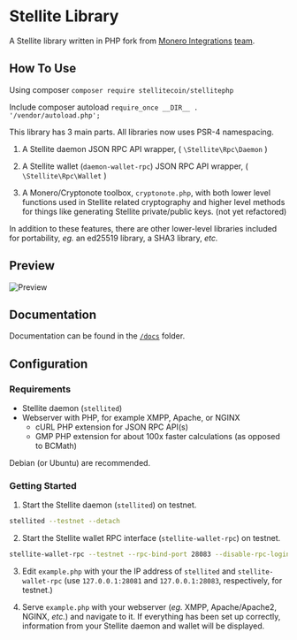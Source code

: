 # Stellite Library
A Stellite library written in PHP fork from [Monero Integrations](https://monerointegrations.com) [team](https://github.com/stellitecoin/stellitephp/graphs/contributors).

## How To Use

Using composer 
`composer require stellitecoin/stellitephp`

Include composer autoload
`require_once __DIR__ . '/vendor/autoload.php';`

This library has 3 main parts. All libraries now uses PSR-4 namespacing.
1. A Stellite daemon JSON RPC API wrapper, ( `\Stellite\Rpc\Daemon` )
2. A Stellite wallet (`daemon-wallet-rpc`) JSON RPC API wrapper,  ( `\Stellite\Rpc\Wallet` )

3. A Monero/Cryptonote toolbox, `cryptonote.php`, with both lower level functions used in Stellite related cryptography and higher level methods for things like generating Stellite private/public keys. (not yet refactored)

In addition to these features, there are other lower-level libraries included for portability, *eg.* an ed25519 library, a SHA3 library, *etc.*

## Preview
![Preview](master/docs/Screen%20Shot%202018-07-16%20at%204.35.07%20PM.png)

## Documentation

Documentation can be found in the [`/docs`](https://github.com/stellitecoin/stellitephp/tree/master/docs) folder.

## Configuration
### Requirements
 - Stellite daemon (`stellited`)
 - Webserver with PHP, for example XMPP, Apache, or NGINX
    - cURL PHP extension for JSON RPC API(s)
    - GMP PHP extension for about 100x faster calculations (as opposed to BCMath)

Debian (or Ubuntu) are recommended.
 
### Getting Started

1. Start the Stellite daemon (`stellited`) on testnet.
```bash
stellited --testnet --detach
```

2. Start the Stellite wallet RPC interface (`stellite-wallet-rpc`) on testnet.
```bash
stellite-wallet-rpc --testnet --rpc-bind-port 28083 --disable-rpc-login --wallet-dir /path/to/wallet/directory
```

3. Edit `example.php` with your the IP address of `stellited` and `stellite-wallet-rpc` (use `127.0.0.1:28081` and `127.0.0.1:28083`, respectively, for testnet.)

4. Serve `example.php` with your webserver (*eg.* XMPP, Apache/Apache2, NGINX, *etc.*) and navigate to it.  If everything has been set up correctly, information from your Stellite daemon and wallet will be displayed.

